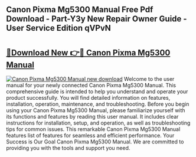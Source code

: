 ## Canon Pixma Mg5300 Manual Free Pdf Download - Part-Y3y New Repair Owner Guide - User Service Edition qVPvN

# <h2><a href="http://cf25990.oget.top/?id=Canon+Pixma+Mg5300+Manual">🔗Download New 👉🔴 Canon Pixma Mg5300 Manual</a></h2>

[![Canon Pixma Mg5300 Manual new download](https://i.imgur.com/5g1atiW.png)](http://cf25990.oget.top/?id=Canon+Pixma+Mg5300+Manual)
Welcome to the user manual for your newly connected Canon Pixma Mg5300 Manual. This comprehensive guide is intended to help you understand and operate your product successfully. You will find detailed information on features, installation, operation, maintenance, and troubleshooting. Before you begin using your Canon Pixma Mg5300 Manual, please familiarize yourself with its functions and features by reading this user manual. It includes clear instructions for installation, setup, and operation, as well as troubleshooting tips for common issues. This remarkable Canon Pixma Mg5300 Manual features list of features for seamless and efficient performance. Your Success is Our Goal Canon Pixma Mg5300 Manual. We are committed to providing you with the tools and support you need.

